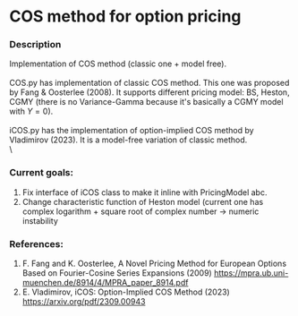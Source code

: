 # COS method for option pricing
### Description
Implementation of COS method (classic one + model free). \
\
COS.py has implementation of classic COS method. This one was proposed by Fang & Oosterlee (2008). It supports different pricing model: BS, Heston, CGMY (there is no Variance-Gamma because it's basically a CGMY model with $Y = 0$). \
\
iCOS.py has the implementation of option-implied COS method by Vladimirov (2023). It is a model-free variation of classic method.\
\
### Current goals:
1) Fix interface of iCOS class to make it inline with PricingModel abc.
2) Change characteristic function of Heston model (current one has complex logarithm + square root of complex number $\rightarrow$ numeric instability

### References:
1) F. Fang and K. Oosterlee, A Novel Pricing Method for European Options Based on Fourier-Cosine Series Expansions (2009)
   https://mpra.ub.uni-muenchen.de/8914/4/MPRA_paper_8914.pdf
3) E. Vladimirov, iCOS: Option-Implied COS Method (2023)
   https://arxiv.org/pdf/2309.00943
